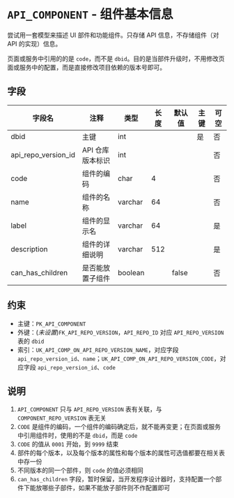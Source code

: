 # `API_COMPONENT` - 组件基本信息

尝试用一套模型来描述 UI 部件和功能组件。只存储 API 信息，不存储组件（对 API 的实现）信息。

页面或服务中引用的的是 `code`，而不是 `dbid`。目的是当部件升级时，不用修改页面或服务中的配置，而是直接修改项目依赖的版本号即可。

## 字段

| 字段名              | 注释             | 类型    | 长度 | 默认值 | 主键 | 可空 |
| ------------------- | ---------------- | ------- | ---- | ------ | ---- | ---- |
| dbid                | 主键             | int     |      |        | 是   | 否   |
| api_repo_version_id | API 仓库版本标识 | int     |      |        |      | 否   |
| code                | 组件的编码       | char    | 4    |        |      | 否   |
| name                | 组件的名称       | varchar | 64   |        |      | 否   |
| label               | 组件的显示名     | varchar | 64   |        |      | 是   |
| description         | 组件的详细说明   | varchar | 512  |        |      | 是   |
| can_has_children    | 是否能放置子组件 | boolean |      | false  |      | 否   |

## 约束

* 主键：`PK_API_COMPONENT`
* 外键：(*未设置*)`FK_API_REPO_VERSION`，`API_REPO_ID` 对应 `API_REPO_VERSION` 表的 `dbid`
* 索引：`UK_API_COMP_ON_API_REPO_VERSION_NAME`，对应字段 `api_repo_version_id`、`name`；`UK_API_COMP_ON_API_REPO_VERSION_CODE`，对应字段 `api_repo_version_id`、`code`

## 说明

1. `API_COMPONENT` 只与 `API_REPO_VERSION` 表有关联，与 `COMPONENT_REPO_VERSION` 表无关
2. `CODE` 是组件的编码，一个组件的编码确定后，就不能再变更；在页面或服务中引用组件时，使用的不是 `dbid`，而是 `code`
3. `CODE` 的值从 `0001` 开始，到 `9999` 结束
4. 部件的每个版本，以及每个版本的属性和每个版本的属性可选值都要在相关表中存一份
5. 不同版本的同一个部件，则 `code` 的值必须相同
6. `can_has_children` 字段，暂时保留，当开发程序设计器时，支持配置一个部件下能放哪些子部件，如果不能放子部件则不作配置即可
